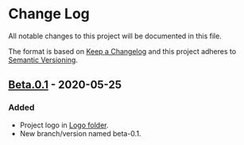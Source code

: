 # Change Log
All notable changes to this project will be documented in this file.

The format is based on [Keep a Changelog](https://keepachangelog.com/) and this project adheres to [Semantic Versioning](https://semver.org/).

## [Beta.0.1](https://github.com/dreams137/daydream/tree/beta.0.1) - 2020-05-25
### Added
- Project logo in [Logo folder](logo).
- New branch/version named beta-0.1.
